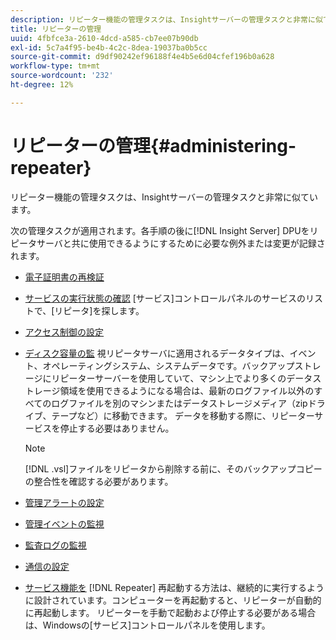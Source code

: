 ```yaml
---
description: リピーター機能の管理タスクは、Insightサーバーの管理タスクと非常に似ています。
title: リピーターの管理
uuid: 4fbfce3a-2610-4dcd-a585-cb7ee07b90db
exl-id: 5c7a4f95-be4b-4c2c-8dea-19037ba0b5cc
source-git-commit: d9df90242ef96188f4e4b5e6d04cfef196b0a628
workflow-type: tm+mt
source-wordcount: '232'
ht-degree: 12%

---
```


# リピーターの管理{#administering-repeater}

リピーター機能の管理タスクは、Insightサーバーの管理タスクと非常に似ています。

次の管理タスクが適用されます。各手順の後に[!DNL Insight Server] DPUをリピータサーバと共に使用できるようにするために必要な例外または変更が記録されます。

* [電子証明書の再検証](../../../home/c-inst-svr/c-admin-inst-svr/c-reval-dgtl-cert.md#concept-f0020a6f0d6f477099b7a8f0b6e2944c)
* [サービスの実行状態の確認](../../../home/c-inst-svr/c-admin-inst-svr/c-cfrm-svc-rng.md#concept-15b046e92d254bbd95dec829abc76677) [サービス]コントロールパネルのサービスのリストで、[リピータ]を探します。

* [アクセス制御の設定](../../../home/c-inst-svr/c-admin-inst-svr/c-config-acs-ctrl/c-config-acs-ctrl.md#concept-ac385e870dbe4b57a72bf7266b60f93d)
* [ディスク容量の監](../../../home/c-inst-svr/c-admin-inst-svr/c-mntr-disk-spc/c-mntr-disk-spc.md#concept-a83447e44f4e47aba282328be395a0d4) 視リピータサーバに適用されるデータタイプは、イベント、オペレーティングシステム、システムデータです。バックアップストレージにリピーターサーバーを使用していて、マシン上でより多くのデータストレージ領域を使用できるようになる場合は、最新のログファイル以外のすべてのログファイルを別のマシンまたはデータストレージメディア（zipドライブ、テープなど）に移動できます。 データを移動する際に、リピーターサービスを停止する必要はありません。

   >[!NOTE]
   >
   >[!DNL .vsl]ファイルをリピータから削除する前に、そのバックアップコピーの整合性を確認する必要があります。

* [管理アラートの設定](../../../home/c-inst-svr/c-admin-inst-svr/t-config-adm-alrts.md#task-0858f588da4941aa9d4952f6592681aa)
* [管理イベントの監視](../../../home/c-inst-svr/c-admin-inst-svr/t-mntr-adm-evts.md#task-4c78325b3e6e4dde8fa94c1896e19e34)
* [監査ログの監視](../../../home/c-inst-svr/c-admin-inst-svr/t-mntr-adt-lgs.md#task-5dd9830424fe440ea1369215a1aca231)
* [通信の設定](../../../home/c-inst-svr/c-admin-inst-svr/t-config-com.md#task-471305ecf7a644789a288f93c42514ec)
* [サービス機能を](../../../home/c-inst-svr/c-admin-inst-svr/t-rest-svc.md#task-97f97f1019bc440080ab2fddfdc04c74)  [!DNL Repeater] 再起動する方法は、継続的に実行するように設計されています。コンピューターを再起動すると、リピーターが自動的に再起動します。 リピーターを手動で起動および停止する必要がある場合は、Windowsの[サービス]コントロールパネルを使用します。
